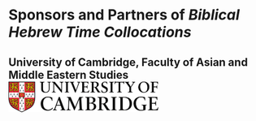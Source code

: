 # Sponsors and Partners of *Biblical Hebrew Time Collocations*

<h2> University of Cambridge, Faculty of Asian and Middle Eastern Studies<br><img src="images/CambridgeU_color.jpg" width="295.25" height="61.375"></h2> 

